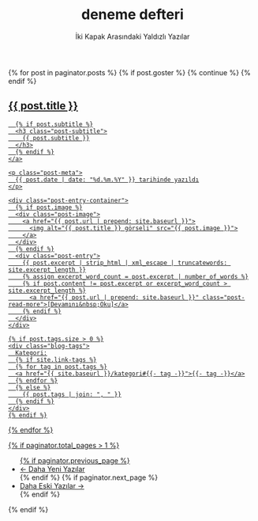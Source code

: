 ﻿---
layout: base
title: deneme defteri
subtitle: İki Kapak Arasındaki Yaldızlı Yazılar
---

<div class="posts-list">
    {% for post in paginator.posts %}
	{% if post.goster %}
{% continue %}
{% endif %}
	<article class="post-preview">
    <a href="{{ post.url | prepend: site.baseurl }}">
	  <h2 class="post-title">{{ post.title }}</h2>

	  {% if post.subtitle %}
	  <h3 class="post-subtitle">
	    {{ post.subtitle }}
	  </h3>
	  {% endif %}
    </a>

    <p class="post-meta">
      {{ post.date | date: "%d.%m.%Y" }} tarihinde yazıldı
    </p>

    <div class="post-entry-container">
      {% if post.image %}
      <div class="post-image">
        <a href="{{ post.url | prepend: site.baseurl }}">
          <img alt="{{ post.title }} görseli" src="{{ post.image }}">
        </a>
      </div>
      {% endif %}
      <div class="post-entry">
        {{ post.excerpt | strip_html | xml_escape | truncatewords: site.excerpt_length }}
        {% assign excerpt_word_count = post.excerpt | number_of_words %}
        {% if post.content != post.excerpt or excerpt_word_count > site.excerpt_length %}
          <a href="{{ post.url | prepend: site.baseurl }}" class="post-read-more">[Devamını&nbsp;Oku]</a>
        {% endif %}
      </div>
    </div>

    {% if post.tags.size > 0 %}
    <div class="blog-tags">
      Kategori:
      {% if site.link-tags %}
      {% for tag in post.tags %}
      <a href="{{ site.baseurl }}/kategori#{{- tag -}}">{{- tag -}}</a>
      {% endfor %}
      {% else %}
        {{ post.tags | join: ", " }}
      {% endif %}
    </div>
    {% endif %}

   </article>
    	{% endfor %}
	</div>

{% if paginator.total_pages > 1 %}
<ul class="pager main-pager">
  {% if paginator.previous_page %}
  <li class="previous">
    <a href="{{ paginator.previous_page_path | prepend: site.baseurl | replace: '//', '/' }}">&larr; Daha Yeni Yazılar</a>
  </li>
  {% endif %}
  {% if paginator.next_page %}
  <li class="next">
    <a href="{{ paginator.next_page_path | prepend: site.baseurl | replace: '//', '/' }}">Daha Eski Yazılar &rarr;</a>
  </li>
  {% endif %}
</ul>
{% endif %}

